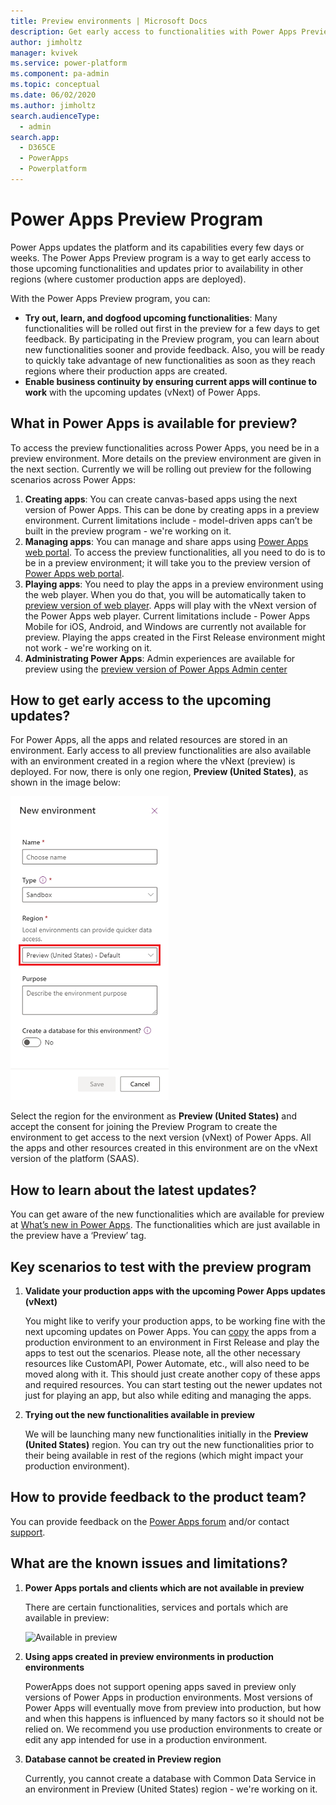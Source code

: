 ```yaml
---
title: Preview environments | Microsoft Docs
description: Get early access to functionalities with Power Apps Preview Program
author: jimholtz
manager: kvivek
ms.service: power-platform
ms.component: pa-admin
ms.topic: conceptual
ms.date: 06/02/2020
ms.author: jimholtz
search.audienceType: 
  - admin
search.app: 
  - D365CE
  - PowerApps
  - Powerplatform
---
```


# Power Apps Preview Program
Power Apps updates the platform and its capabilities every few days or weeks. The Power Apps Preview program is a way to get early access to those upcoming functionalities and updates prior to availability in other regions (where customer production apps are deployed). 

With the Power Apps Preview program, you can:
- **Try out, learn, and dogfood upcoming functionalities**: Many functionalities will be rolled out first in the preview for a few days to get feedback. By participating in the Preview program, you can learn about new functionalities sooner and provide feedback. Also, you will be ready to quickly take advantage of new functionalities as soon as they reach regions where their production apps are created.
- **Enable business continuity by ensuring current apps will continue to work** with the upcoming updates (vNext) of Power Apps.

## What in Power Apps is available for preview?
To access the preview functionalities across Power Apps, you need be in a preview environment. More details on the preview environment are given in the next section.
Currently we will be rolling out preview for the following scenarios across Power Apps:
1. **Creating apps**: You can create canvas-based apps using the next version of Power Apps. This can be done by creating apps in a preview environment. Current limitations include - model-driven apps can’t be built in the preview program - we're working on it.
2. **Managing apps**: You can manage and share apps using [Power Apps web portal][2]. To access the preview functionalities, all you need to do is to be in a preview environment; it will take you to the preview version of [Power Apps web portal][3].
3. **Playing apps**: You need to play the apps in a preview environment using the web player. When you do that, you will be automatically taken to [preview version of web player][4]. Apps will play with the vNext version of the Power Apps web player. Current limitations include - Power Apps Mobile for iOS, Android, and Windows are currently not available for preview. Playing the apps created in the First Release environment might not work - we're working on it.
4. **Administrating Power Apps**: Admin experiences are available for preview using the [preview version of Power Apps Admin center][1]

## How to get early access to the upcoming updates?
For Power Apps, all the apps and related resources are stored in an environment. Early access to all preview functionalities are also available with an environment created in a region where the vNext (preview) is deployed. For now, there is only one region, **Preview (United States)**, as shown in the image below:

![Preview environment](./media/preview-environment/env3-preview.png)

Select the region for the environment as **Preview (United States)** and accept the consent for joining the Preview Program to create the environment to get access to the next version (vNext) of Power Apps.
All the apps and other resources created in this environment are on the vNext version of the platform (SAAS).

## How to learn about the latest updates?
You can get aware of the new functionalities which are available for preview at [What’s new in Power Apps][5]. The functionalities which are just available in the preview have a ‘Preview’ tag.

## Key scenarios to test with the preview program
1. **Validate your production apps with the upcoming Power Apps updates (vNext)**

   You might like to verify your production apps, to be working fine with the next upcoming updates on Power Apps. You can [copy](../alm/environment-and-tenant-migration.md) the apps from a production environment to an environment in First Release and play the apps to test out the scenarios. Please note, all the other necessary resources like CustomAPI, Power Automate, etc., will also need to be moved along with it. This should just create another copy of these apps and required resources. You can start testing out the newer updates not just for playing an app, but also while editing and managing the apps.
   
2. **Trying out the new functionalities available in preview**

   We will be launching many new functionalities initially in the **Preview (United States)** region. You can try out the new functionalities prior to their being available in rest of the regions (which might impact your production environment).

## How to provide feedback to the product team?
You can provide feedback on the [Power Apps forum][8] and/or contact [support][9].

## What are the known issues and limitations?
1. **Power Apps portals and clients which are not available in preview** 

   There are certain functionalities, services and portals which are available in preview:
   
   ![Available in preview](./media/preview-environment/table.png)

2. **Using apps created in preview environments in production environments**

   PowerApps does not support opening apps saved in preview only versions of Power Apps in production environments. Most versions of Power Apps will eventually move from preview into production, but how and when this happens is influenced by many factors so it should not be relied on. We recommend you use production environments to create or edit any app intended for use in a production environment.

3. **Database cannot be created in Preview region**

   Currently, you cannot create a database with Common Data Service in an environment in Preview (United States) region - we're working on it.


<!--Reference links in article-->
[1]: https://preview.admin.powerapps.com
[2]: https://make.powerapps.com
[3]: https://preview.web.powerapps.com
[4]: https://docs.microsoft.com/powerapps/maker/canvas-apps/working-with-experimental-preview
[5]: https://docs.microsoft.com/powerapps/whats-new
[7]: https://preview.create.powerapps.com
[8]: https://powerusers.microsoft.com/t5/PowerApps-Community/ct-p/PowerApps1
[9]: https://powerapps.microsoft.com/support/

